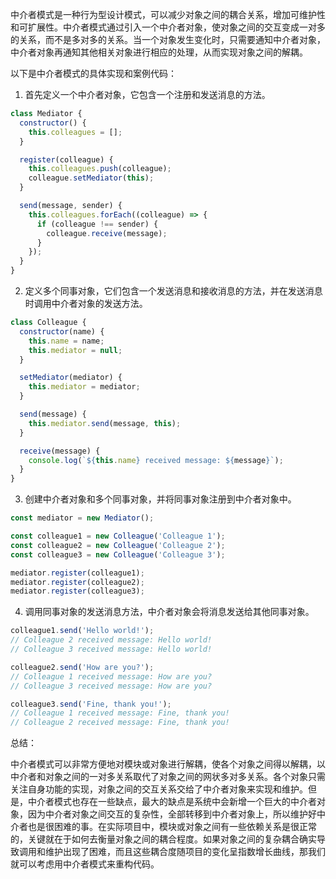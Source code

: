 中介者模式是一种行为型设计模式，可以减少对象之间的耦合关系，增加可维护性和可扩展性。中介者模式通过引入一个中介者对象，使对象之间的交互变成一对多的关系，而不是多对多的关系。当一个对象发生变化时，只需要通知中介者对象，中介者对象再通知其他相关对象进行相应的处理，从而实现对象之间的解耦。

以下是中介者模式的具体实现和案例代码：

1.  首先定义一个中介者对象，它包含一个注册和发送消息的方法。

```js
class Mediator {
  constructor() {
    this.colleagues = [];
  }

  register(colleague) {
    this.colleagues.push(colleague);
    colleague.setMediator(this);
  }

  send(message, sender) {
    this.colleagues.forEach((colleague) => {
      if (colleague !== sender) {
        colleague.receive(message);
      }
    });
  }
}


```

2.  定义多个同事对象，它们包含一个发送消息和接收消息的方法，并在发送消息时调用中介者对象的发送方法。

```js
class Colleague {
  constructor(name) {
    this.name = name;
    this.mediator = null;
  }

  setMediator(mediator) {
    this.mediator = mediator;
  }

  send(message) {
    this.mediator.send(message, this);
  }

  receive(message) {
    console.log(`${this.name} received message: ${message}`);
  }
}


```

3.  创建中介者对象和多个同事对象，并将同事对象注册到中介者对象中。

```js
const mediator = new Mediator();

const colleague1 = new Colleague('Colleague 1');
const colleague2 = new Colleague('Colleague 2');
const colleague3 = new Colleague('Colleague 3');

mediator.register(colleague1);
mediator.register(colleague2);
mediator.register(colleague3);


```

4.  调用同事对象的发送消息方法，中介者对象会将消息发送给其他同事对象。

```js
colleague1.send('Hello world!');
// Colleague 2 received message: Hello world!
// Colleague 3 received message: Hello world!

colleague2.send('How are you?');
// Colleague 1 received message: How are you?
// Colleague 3 received message: How are you?

colleague3.send('Fine, thank you!');
// Colleague 1 received message: Fine, thank you!
// Colleague 2 received message: Fine, thank you!


```

总结：

中介者模式可以非常方便地对模块或对象进行解耦，使各个对象之间得以解耦，以中介者和对象之间的一对多关系取代了对象之间的网状多对多关系。各个对象只需关注自身功能的实现，对象之间的交互关系交给了中介者对象来实现和维护。但是，中介者模式也存在一些缺点，最大的缺点是系统中会新增一个巨大的中介者对象，因为中介者对象之间交互的复杂性，全部转移到中介者对象上，所以维护好中介者也是很困难的事。在实际项目中，模块或对象之间有一些依赖关系是很正常的，关键就在于如何去衡量对象之间的耦合程度。如果对象之间的复杂耦合确实导致调用和维护出现了困难，而且这些耦合度随项目的变化呈指数增长曲线，那我们就可以考虑用中介者模式来重构代码。